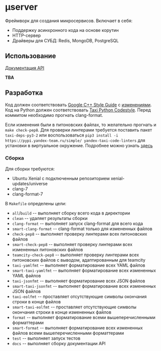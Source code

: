 # μserver
Фреймворк для создания микросервисов.
Включает в себя:
  * Поддержку асинхронного кода на основе корутин
  * HTTP-сервер
  * Драйверы для СУБД: Redis, MongoDB, PostgreSQL

## Использование
[Документация API](https://github.yandex-team.ru/pages/taxi/userver/)

**TBA**

## Разработка
Код должен соответствовать [Google C++ Style Guide](https://google.github.io/styleguide/cppguide) с [изменениями](https://wiki.yandex-team.ru/users/sermp/backend-cpp-codestyle/).
Код на Python должен соответствовать [Taxi Python Codestyle](https://wiki.yandex-team.ru/taxi/backend/codestyle/).
Перед коммитом необходимо прогнать clang-format.

Если изменения были в питоновских файлах, то желательно прогнать и `make check-pep8`.
Для проверки линтерами требуется поставить пакет `taxi-deps-py3-2` или 
воспользоваться `pip3 install -i https://pypi.yandex-team.ru/simple/ yandex-taxi-code-linters`
для установки в виртуальное окружение. Подробнее можно узнать [здесь](https://github.yandex-team.ru/taxi/code-linters/blob/master/README.md)

### Сборка

Для сборки требуются:
  * Ubuntu Xenial c подключенным репозиторием xenial-updates/universe
  * clang-7
  * clang-format-7

В `Makefile` определены цели:
  * `all`/`build` -- выполняет сборку всего кода в директории
  * `clean` -- удаляет результаты сборки
  * `clang-format` -- выполняет запуск clang-format для всего кода
  * `smart-clang-format` -- clang-format только для измененных файлов
  * `check-pep8` -- выполняет проверку линтерами всех питоновских файлов
  * `smart-check-pep8` -- выполняет проверку линтерами всех измененных питоновских файлов
  * `teamcity-check-pep8` -- выполняет проверку линтерами всех питоновских файлов с выводом, адаптированным для teamcity
  * `taxi-yamlfmt` -- выполняет форматирование всех YAML файлов
  * `smart-taxi-yamlfmt` -- выполняет форматирование всех измененных YAML файлов
  * `taxi-jsonfmt` -- выполняет форматирование всех JSON файлов
  * `smart-taxi-jsonfmt` -- выполняет форматирование всех измененных JSON файлов
  * `taxi-eolfmt` --  проставляет отсутствующие символы окончания строки в конце файлов
  * `smart-taxi-eolfmt` --  проставляет отсутствующие символы окончания строки в конце измененных файлов
  * `format` -- выполняет форматирование всеми вышеперечисленными форматтерами
  * `smart-format` -- выполняет форматирование всех измененных файлов всеми вышеперечисленными форматтерами
  * `test` -- выполняет запуск тестов
  * `docs` -- выполняет сборку документации API
